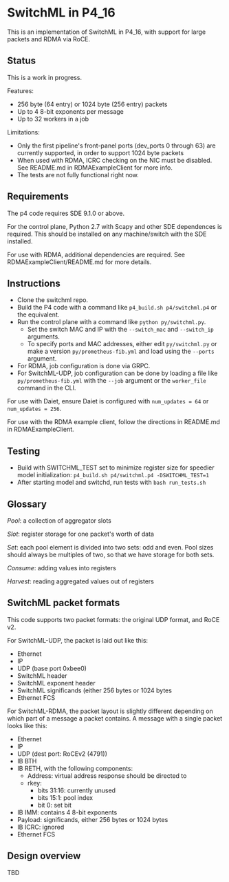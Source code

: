 SwitchML in P4_16
=================

This is an implementation of SwitchML in P4_16, with support for large packets and RDMA via RoCE.

Status
------

This is a work in progress.

Features:
* 256 byte (64 entry) or 1024 byte (256 entry) packets
* Up to 4 8-bit exponents per message
* Up to 32 workers in a job

Limitations:
* Only the first pipeline's front-panel ports (dev_ports 0 through 63) are currently supported, in order to support 1024 byte packets
* When used with RDMA, ICRC checking on the NIC must be disabled. See README.md in RDMAExampleClient for more info.
* The tests are not fully functional right now.

Requirements
------------

The p4 code requires SDE 9.1.0 or above.

For the control plane, Python 2.7 with Scapy and other SDE dependences
is required. This should be installed on any machine/switch with the SDE
installed. 

For use with RDMA, additional dependencies are required. See RDMAExampleClient/README.md for more details.

Instructions
------------

* Clone the switchml repo.
* Build the P4 code with a command like ```p4_build.sh p4/switchml.p4``` or the equivalent.
* Run the control plane with a command like ```python py/switchml.py```.
  * Set the switch MAC and IP with the ```--switch_mac``` and ```--switch_ip``` arguments.
  * To specify ports and MAC addresses, either edit ```py/switchml.py``` or make a version ```py/prometheus-fib.yml``` and load using the ```--ports``` argument.
* For RDMA, job configuration is done via GRPC.
* For SwitchML-UDP, job configuration can be done by loading a file like ```py/prometheus-fib.yml``` with the ```--job``` argument or the ```worker_file``` command in the CLI.

For use with Daiet, ensure Daiet is configured with ```num_updates = 64``` or ```num_updates = 256```.

For use with the RDMA example client, follow the directions in README.md in RDMAExampleClient.

Testing
-------

* Build with SWITCHML_TEST set to minimize register size for speedier
  model initialization:
  ```p4_build.sh p4/switchml.p4 -DSWITCHML_TEST=1```
* After starting model and switchd, run tests with ```bash run_tests.sh```

Glossary
--------

*Pool*: a collection of aggregator slots

*Slot*: register storage for one packet's worth of data

*Set*: each pool element is divided into two sets: odd and even. Pool sizes should always be multiples of two, so that we have storage for both sets.

*Consume*: adding values into registers

*Harvest*: reading aggregated values out of registers


SwitchML packet formats
-----------------------

This code supports two packet formats: the original UDP format, and RoCE v2.

For SwitchML-UDP, the packet is laid out like this:
* Ethernet
* IP
* UDP (base port 0xbee0)
* SwitchML header
* SwitchML exponent header
* SwitchML significands (either 256 bytes or 1024 bytes
* Ethernet FCS

For SwitchML-RDMA, the packet layout is slightly different depending on which part of a message a packet contains. A message with a single packet looks like this:
* Ethernet
* IP
* UDP (dest port: RoCEv2 (4791))
* IB BTH
* IB RETH, with the following components:
  * Address: virtual address response should be directed to
  * rkey: 
    * bits 31:16: currently unused
    * bits 15:1: pool index
    * bit 0: set bit
* IB IMM: contains 4 8-bit exponents
* Payload: significands, either 256 bytes or 1024 bytes
* IB ICRC: ignored
* Ethernet FCS


Design overview
---------------

TBD

